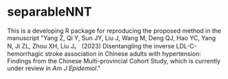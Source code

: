 # separableNNT

This is a developing R package for reproducing the proposed method in the manuscript "Yang Z, Qi Y, Sun JY, Liu J, Wang M, Deng QJ, Hao YC, Yang N, Ji ZL, Zhou XH, Liu J。 (2023) Disentangling the inverse LDL-C-hemorrhagic stroke association in Chinese adults with hypertension: Findings from the Chinese Multi-provincial Cohort Study, which is currently under review in *Am J Epidemiol*."
